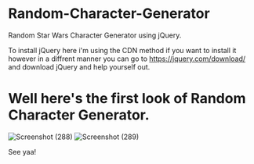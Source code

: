 # Random-Character-Generator
Random Star Wars Character Generator using jQuery.

To install jQuery here i'm using the CDN method if you want to install it however in a diffrent manner 
you can go to https://jquery.com/download/ and download jQuery and help yourself out.

# Well here's the first look of Random Character Generator.
![Screenshot (288)](https://user-images.githubusercontent.com/113019349/223945858-31266a77-bc75-4cb7-91e4-c47e78b8d6a3.png)
![Screenshot (289)](https://user-images.githubusercontent.com/113019349/223946326-957747ed-3197-413c-af4c-65c590cb418b.png)

See yaa!
